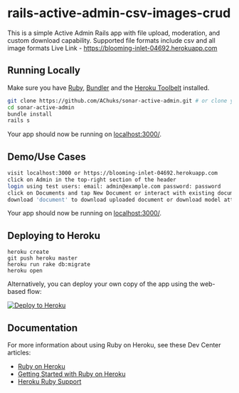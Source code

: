 # rails-active-admin-csv-images-crud

This is a simple Active Admin Rails app with file upload, moderation, and custom download capability. Supported file formats include csv and all image formats
Live Link - https://blooming-inlet-04692.herokuapp.com

## Running Locally

Make sure you have [Ruby](https://www.ruby-lang.org), [Bundler](http://bundler.io) and the [Heroku Toolbelt](https://toolbelt.heroku.com/) installed.

```sh
git clone https://github.com/AChuks/sonar-active-admin.git # or clone your own fork
cd sonar-active-admin
bundle install
rails s
```

Your app should now be running on [localhost:3000/](http://localhost:3000/).

## Demo/Use Cases

```sh
visit localhost:3000 or https://blooming-inlet-04692.herokuapp.com
click on Admin in the top-right section of the header
login using test users: email: admin@example.com password: password
click on Documents and tap New Document or interact with existing documents
download 'document' to download uploaded document or download model attributes in different formats (csv, XML, JSON)
```

Your app should now be running on [localhost:3000/](http://localhost:5000/).

## Deploying to Heroku

```
heroku create
git push heroku master
heroku run rake db:migrate
heroku open
```

Alternatively, you can deploy your own copy of the app using the web-based flow:

[![Deploy to Heroku](https://www.herokucdn.com/deploy/button.png)](https://heroku.com/deploy)

## Documentation

For more information about using Ruby on Heroku, see these Dev Center articles:

- [Ruby on Heroku](https://devcenter.heroku.com/categories/ruby)
- [Getting Started with Ruby on Heroku](https://devcenter.heroku.com/articles/getting-started-with-ruby)
- [Heroku Ruby Support](https://devcenter.heroku.com/articles/ruby-support)
